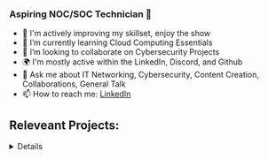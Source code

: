 ### Aspiring NOC/SOC Technician 👋

- 🧠 I'm actively improving my skillset, enjoy the show
- 🌱 I’m currently learning Cloud Computing Essentials
- 👯 I’m looking to collaborate on Cybersecurity Projects
- 🌍 I'm mostly active within the LinkedIn, Discord, and Github
- 💬 Ask me about IT Networking, Cybersecurity, Content Creation, Collaborations, General Talk
- 📫 How to reach me: [LinkedIn](https://www.linkedin.com/in/diego-deloya-1aaa35235/)

<h2> Releveant Projects:</h2>

<details close>

<div>
 <h2> Network Projects:</h2>
</div>
</summary>

- <b>👨‍💻 Networking Projects</b>
  - [Creating VLANs with CISCO](https://github.com/ddeloya101/Creating-VLANs-with-CISCO/tree/main)
  - [Router on a Stick](https://github.com/ddeloya101/Router-on-a-Stick) (pending)
  - [Building Intuition for DNS](https://github.com/ddeloya101/Building-Intuition-for-DNS)
  
<div>
<h2>👨‍💻 IT Help Desk Projects:</h2>
</div>
</summary>

- <b>osTicket (Implementing a Help Desk Ticketing System)</b>
  - [osTicket: Prerequisites and Installation](https://github.com/ddeloya101/osticket_prereqs)
  - [osTicket: Post-Installation Configuration](https://github.com/ddeloya101/osTicket---post-install-Configuration)
  - [osTicket: Ticket Lifecycle](https://github.com/ddeloya101/ticket-lifecycle)

- <b>Microsoft Azure</b>
  - [Configuring On-premises Active Directory within Azure VMs](https://github.com/ddeloya101/configuring-active-directory)
  - [Network Security Groups (NSGs) and Inspecting Network Protocols](https://github.com/ddeloya101/NSG-and-Inspecting-Traffic-Between-Azure-VMs)
  - [Network File Shares and Permissions](https://github.com/ddeloya101/Network-File-Shares-and_Permissions)

